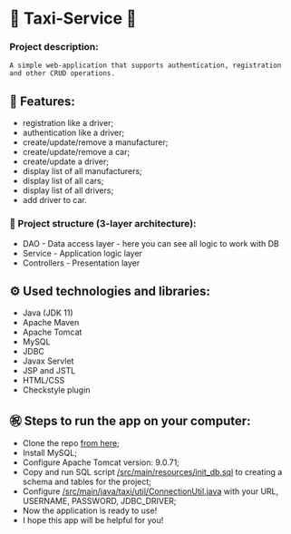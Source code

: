 # 🚕 Taxi-Service 🚕
### Project description:
```
A simple web-application that supports authentication, registration and other CRUD operations.
```
## 🎯 Features:
- registration like a driver;
- authentication like a driver;
- create/update/remove a manufacturer;
- create/update/remove a car;
- create/update a driver;
- display list of all manufacturers;
- display list of all cars;
- display list of all drivers;
- add driver to car.
### 📂 Project structure (3-layer architecture):
- DAO - Data access layer - here 
  you can see all logic to work with DB
- Service - Application logic layer
- Controllers - Presentation layer
## :gear: Used technologies and libraries:
- Java (JDK 11)
- Apache Maven
- Apache Tomcat
- MySQL
- JDBC
- Javax Servlet
- JSP and JSTL
- HTML/CSS
- Checkstyle plugin
## ㊗️ Steps to run the app on your computer:
- Clone the repo [from here](https://github.com/Mykola-Osolinskyi/taxi-service);
- Install MySQL;
- Configure Apache Tomcat version: 9.0.71;
- Copy and run SQL script [/src/main/resources/init_db.sql](/src/main/resources/init_db.sql) to creating a schema and tables for the project;
- Configure [/src/main/java/taxi/util/ConnectionUtil.java](/src/main/java/taxi/util/ConnectionUtil.java) with your URL, USERNAME, PASSWORD, JDBC_DRIVER;
- Now the application is ready to use!
- I hope this app will be helpful for you!
